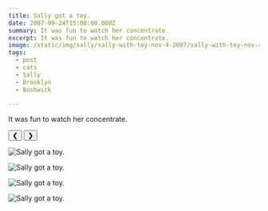 ```yaml
---
title: Sally got a toy.
date: 2007-09-24T15:00:00.000Z
summary: It was fun to watch her concentrate.
excerpt: It was fun to watch her concentrate.
image: /static/img/sally/sally-with-toy-nov-4-2007/sally-with-toy-nov-4-2007-cute-sitter.jpg
tags:
  - post 
  - cats 
  - Sally
  - Brooklyn
  - Bushwick

---
```


It was fun to watch her concentrate.

<div id="viewport">
    <button id="buttonPrevious">&#10094;</button>
    <button id="buttonNext">&#10095;</button>

![Sally got a toy.](/static/img/sally/sally-with-toy-nov-4-2007/sally-with-toy-nov-4-2007-alert.jpg "Sally got a toy.")

![Sally got a toy.](/static/img/sally/sally-with-toy-nov-4-2007/sally-with-toy-nov-4-2007-cute-sitter.jpg "Sally got a toy.")

![Sally got a toy.](/static/img/sally/sally-with-toy-nov-4-2007/sally-with-toy-nov-4-2007-smart.jpg "Sally got a toy.")

![Sally got a toy.](/static/img/sally/sally-with-toy-nov-4-2007/sally-with-toy-nov-4-2007-on-watch.jpg "Sally got a toy.")



</div>
<div id="caption"></div>